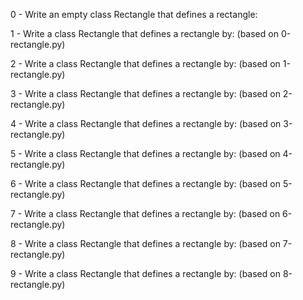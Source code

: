 0 - Write an empty class Rectangle that defines a rectangle: 

1 - Write a class Rectangle that defines a rectangle by: (based on 0-rectangle.py) 

2 - Write a class Rectangle that defines a rectangle by: (based on 1-rectangle.py) 

3 - Write a class Rectangle that defines a rectangle by: (based on 2-rectangle.py) 

4 - Write a class Rectangle that defines a rectangle by: (based on 3-rectangle.py) 

5 - Write a class Rectangle that defines a rectangle by: (based on 4-rectangle.py) 

6 - Write a class Rectangle that defines a rectangle by: (based on 5-rectangle.py) 

7 - Write a class Rectangle that defines a rectangle by: (based on 6-rectangle.py) 

8 - Write a class Rectangle that defines a rectangle by: (based on 7-rectangle.py) 

9 - Write a class Rectangle that defines a rectangle by: (based on 8-rectangle.py) 
